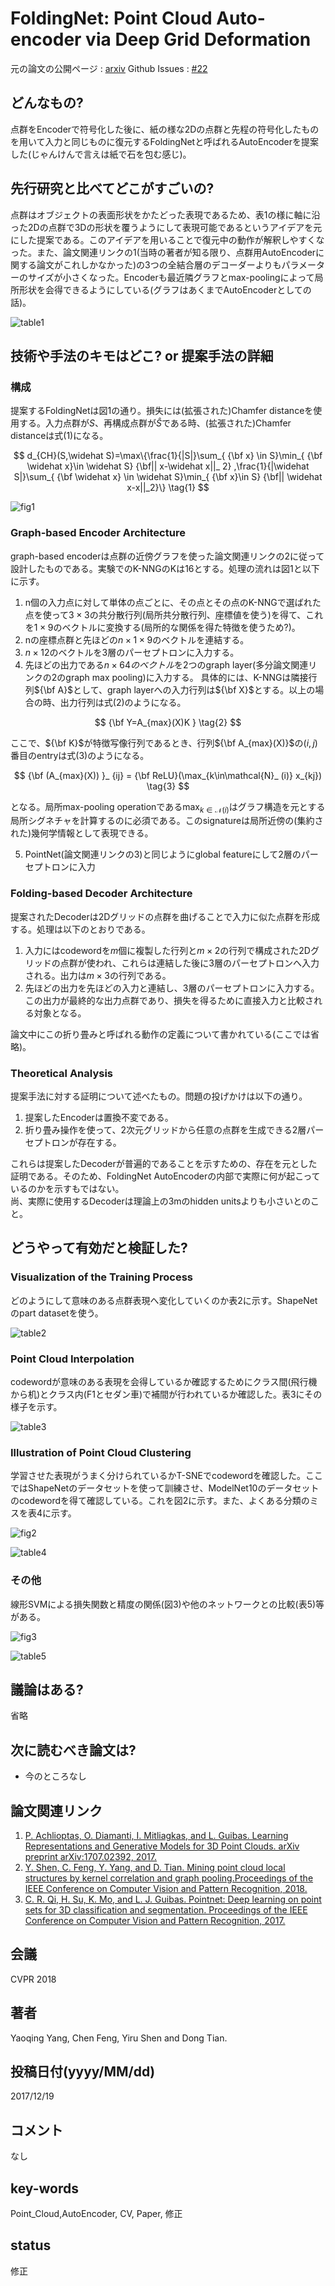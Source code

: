 # FoldingNet: Point Cloud Auto-encoder via Deep Grid Deformation

元の論文の公開ページ : [arxiv](https://arxiv.org/abs/1712.07262)
Github Issues : [#22](https://github.com/Obarads/obarads.github.io/issues/22)

## どんなもの?
点群をEncoderで符号化した後に、紙の様な2Dの点群と先程の符号化したものを用いて入力と同じものに復元するFoldingNetと呼ばれるAutoEncoderを提案した(じゃんけんで言えは紙で石を包む感じ)。

## 先行研究と比べてどこがすごいの?
点群はオブジェクトの表面形状をかたどった表現であるため、表1の様に軸に沿った2Dの点群で3Dの形状を覆うようにして表現可能であるというアイデアを元にした提案である。このアイデアを用いることで復元中の動作が解釈しやすくなった。また、論文関連リンクの1(当時の著者が知る限り、点群用AutoEncoderに関する論文がこれしかなかった)の3つの全結合層のデコーダーよりもパラメーターのサイズが小さくなった。Encoderも最近隣グラフとmax-poolingによって局所形状を会得できるようにしている(グラフはあくまでAutoEncoderとしての話)。

![table1](img/FPCAvDGD/table1.png)

## 技術や手法のキモはどこ? or 提案手法の詳細
### 構成
提案するFoldingNetは図1の通り。損失には(拡張された)Chamfer distanceを使用する。入力点群が$S$、再構成点群が$\widehat{S}$である時、(拡張された)Chamfer distanceは式(1)になる。

$$
d_{CH}(S,\widehat S)=\max\{\frac{1}{|S|}\sum_{ {\bf x} 
\in S}\min_{ {\bf \widehat x}\in \widehat S} {\bf|| x-\widehat x||_ 2} 
,\frac{1}{|\widehat S|}\sum_{ {\bf \widehat x} 
\in \widehat S}\min_{ {\bf x}\in S} {\bf|| \widehat x-x||_2}\} \tag{1}
$$

![fig1](img/FPCAvDGD/fig1.png)

### Graph-based Encoder Architecture
graph-based encoderは点群の近傍グラフを使った論文関連リンクの2に従って設計したものである。実験でのK-NNGのKは16とする。処理の流れは図1と以下に示す。
1. n個の入力点に対して単体の点ごとに、その点とその点のK-NNGで選ばれた点を使って$3\times 3$の共分散行列(局所共分散行列、座標値を使う)を得て、これを$1 \times 9$のベクトルに変換する(局所的な関係を得た特徴を使うため?)。
2. nの座標点群と先ほどの$n\times 1 \times 9$のベクトルを連結する。
3. $n\times 12$のベクトルを3層のパーセプトロンに入力する。
4. 先ほどの出力である$n\times 64のベクトル$を2つのgraph layer(多分論文関連リンクの2のgraph max pooling)に入力する。 
  具体的には、K-NNGは隣接行列${\bf A}$として、graph layerへの入力行列は${\bf X}$とする。以上の場合の時、出力行列は式(2)のようになる。

  $$
  {\bf Y=A_{max}(X)K } \tag{2}
  $$

  ここで、${\bf K}$が特徴写像行列であるとき、行列${\bf A_{max}(X)}$の$(i,j)$番目のentryは式(3)のようになる。

  $$
  {\bf (A_{max}(X)) }_ {ij} = {\bf ReLU}(\max_{k\in\mathcal{N}_ (i)} x_{kj}) \tag{3}
  $$

  となる。局所max-pooling operationである$\max_{k\in\mathcal{N}(i)}$はグラフ構造を元とする局所シグネチャを計算するのに必須である。このsignatureは局所近傍の(集約された)幾何学情報として表現できる。

5. PointNet(論文関連リンクの3)と同じようにglobal featureにして2層のパーセプトロンに入力

### Folding-based Decoder Architecture
提案されたDecoderは2Dグリッドの点群を曲げることで入力に似た点群を形成する。処理は以下のとおりである。
1. 入力にはcodewordを$m$個に複製した行列と$m\times 2$の行列で構成された2Dグリッドの点群が使われ、これらは連結した後に3層のパーセプトロンへ入力される。出力は$m\times 3$の行列である。
2. 先ほどの出力を先ほどの入力と連結し、3層のパーセプトロンに入力する。この出力が最終的な出力点群であり、損失を得るために直接入力と比較される対象となる。

論文中にこの折り畳みと呼ばれる動作の定義について書かれている(ここでは省略)。

### Theoretical Analysis
提案手法に対する証明について述べたもの。問題の投げかけは以下の通り。
1. 提案したEncoderは置換不変である。
2. 折り畳み操作を使って、2次元グリッドから任意の点群を生成できる2層パーセプトロンが存在する。

これらは提案したDecoderが普遍的であることを示すための、存在を元とした証明である。そのため、FoldingNet AutoEncoderの内部で実際に何が起こっているのかを示すもではない。   
尚、実際に使用するDecoderは理論上の3mのhidden unitsよりも小さいとのこと。

## どうやって有効だと検証した?
### Visualization of the Training Process
どのようにして意味のある点群表現へ変化していくのか表2に示す。ShapeNetのpart datasetを使う。

![table2](img/FPCAvDGD/table2.png)

### Point Cloud Interpolation
codewordが意味のある表現を会得しているか確認するためにクラス間(飛行機から机)とクラス内(F1とセダン車)で補間が行われているか確認した。表3にその様子を示す。

![table3](img/FPCAvDGD/table3.png)

### Illustration of Point Cloud Clustering
学習させた表現がうまく分けられているかT-SNEでcodewordを確認した。ここではShapeNetのデータセットを使って訓練させ、ModelNet10のデータセットのcodewordを得て確認している。これを図2に示す。また、よくある分類のミスを表4に示す。

![fig2](img/FPCAvDGD/fig2.png)

![table4](img/FPCAvDGD/table4.png)

### その他
線形SVMによる損失関数と精度の関係(図3)や他のネットワークとの比較(表5)等がある。

![fig3](img/FPCAvDGD/fig3.png)

![table5](img/FPCAvDGD/table5.png)

## 議論はある?
省略

## 次に読むべき論文は?
- 今のところなし

## 論文関連リンク
1. [P. Achlioptas, O. Diamanti, I. Mitliagkas, and L. Guibas. Learning Representations and Generative Models for 3D Point Clouds. arXiv preprint arXiv:1707.02392, 2017.](https://arxiv.org/abs/1707.02392)
2. [Y. Shen, C. Feng, Y. Yang, and D. Tian. Mining point cloud local structures by kernel correlation and graph pooling.Proceedings of the IEEE Conference on Computer Vision and Pattern Recognition, 2018.](https://www.merl.com/publications/docs/TR2018-041.pdf)
3. [C. R. Qi, H. Su, K. Mo, and L. J. Guibas. Pointnet: Deep learning on point sets for 3D classification and segmentation. Proceedings of the IEEE Conference on Computer Vision and Pattern Recognition, 2017.](https://arxiv.org/abs/1612.00593)

## 会議
CVPR 2018

## 著者
Yaoqing Yang, Chen Feng, Yiru Shen and Dong Tian.

## 投稿日付(yyyy/MM/dd)
2017/12/19

## コメント
なし

## key-words
Point_Cloud,AutoEncoder, CV, Paper, 修正

## status
修正